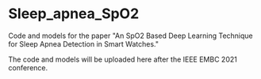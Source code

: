 # Sleep_apnea_SpO2
Code and models for the paper "An SpO2 Based Deep Learning Technique for Sleep Apnea Detection in Smart Watches."

The code and models will be uploaded here after the IEEE EMBC 2021 conference.
